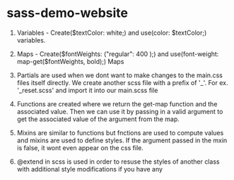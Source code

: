 # sass-demo-website

1. Variables - Create($textColor: white;) and use(color: $textColor;) variables.

2. Maps - Create($fontWeights: ("regular": 400 );) and use(font-weight: map-get($fontWeights, bold);) Maps

3. Partials are used when we dont want to make changes to the main.css files itself directly. We create another scss file with a prefix of '\_'. For ex. '\_reset.scss' and import it into our main.scss file

4. Functions are created where we return the get-map function and the associated value. Then we can use it by passing in a valid argument to get the associated value of the argument from the map.

5. Mixins are similar to functions but fnctions are used to compute values and mixins are used to define styles. If the argument passed in the mxin is false, it wont even appear on the css file.

6. @extend in scss is used in order to resuse the styles of another class with additional style modifications if you have any
